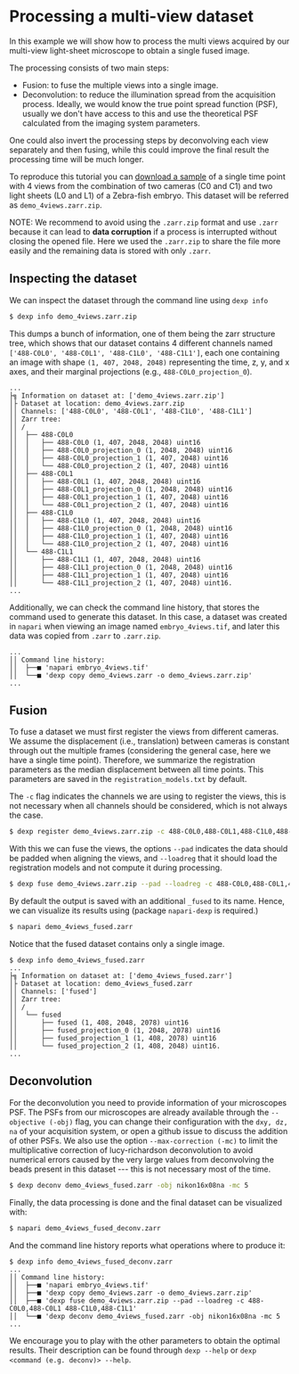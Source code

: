 
# Processing a multi-view dataset

In this example we will show how to process the multi views acquired by our multi-view light-sheet microscope to
obtain a single fused image.

The processing consists of two main steps:
- Fusion: to fuse the multiple views into a single image.
- Deconvolution: to reduce the illumination spread from the acquisition process. Ideally, we would know the true point spread function (PSF), usually we don't have access to this and use the theoretical PSF calculated from the imaging system parameters.

One could also invert the processing steps by deconvolving each view separately and then fusing, while this could improve the final result the processing time will be much longer.

To reproduce this tutorial you can [download a sample](https://drive.google.com/file/d/1W9ysPcup6iW7E1CzTL2c1oERwBn8pj0D/view?usp=sharing) of a single time point with 4 views from the combination of two cameras (C0 and C1) and two light sheets (L0 and L1) of a Zebra-fish embryo. This dataset will be referred as `demo_4views.zarr.zip`.

NOTE: We recommend to avoid using the `.zarr.zip` format and use `.zarr` because it can lead to **data corruption** if a process is interrupted without closing the opened file. Here we used the `.zarr.zip` to share the file more easily and the remaining data is stored with only `.zarr`.

## Inspecting the dataset

We can inspect the dataset through the command line using `dexp info`

```bash
$ dexp info demo_4views.zarr.zip
```

This dumps a bunch of information, one of them being the zarr structure tree, which shows that our dataset contains 4 different channels named `['488-C0L0', '488-C0L1', '488-C1L0', '488-C1L1']`, each one containing an image with shape `(1, 407, 2048, 2048)` representing the time, z, y, and x axes, and their marginal projections (e.g., `488-C0L0_projection_0`).

```
...
├╗ Information on dataset at: ['demo_4views.zarr.zip']
│├ Dataset at location: demo_4views.zarr.zip
││ Channels: ['488-C0L0', '488-C0L1', '488-C1L0', '488-C1L1']
││ Zarr tree:
││ /
││  ├── 488-C0L0
││  │   ├── 488-C0L0 (1, 407, 2048, 2048) uint16
││  │   ├── 488-C0L0_projection_0 (1, 2048, 2048) uint16
││  │   ├── 488-C0L0_projection_1 (1, 407, 2048) uint16
││  │   └── 488-C0L0_projection_2 (1, 407, 2048) uint16
││  ├── 488-C0L1
││  │   ├── 488-C0L1 (1, 407, 2048, 2048) uint16
││  │   ├── 488-C0L1_projection_0 (1, 2048, 2048) uint16
││  │   ├── 488-C0L1_projection_1 (1, 407, 2048) uint16
││  │   └── 488-C0L1_projection_2 (1, 407, 2048) uint16
││  ├── 488-C1L0
││  │   ├── 488-C1L0 (1, 407, 2048, 2048) uint16
││  │   ├── 488-C1L0_projection_0 (1, 2048, 2048) uint16
││  │   ├── 488-C1L0_projection_1 (1, 407, 2048) uint16
││  │   └── 488-C1L0_projection_2 (1, 407, 2048) uint16
││  └── 488-C1L1
││      ├── 488-C1L1 (1, 407, 2048, 2048) uint16
││      ├── 488-C1L1_projection_0 (1, 2048, 2048) uint16
││      ├── 488-C1L1_projection_1 (1, 407, 2048) uint16
││      └── 488-C1L1_projection_2 (1, 407, 2048) uint16.
...
```

Additionally, we can check the command line history, that stores the command used to generate this dataset. In this case, a dataset was created in `napari` when viewing an image named `embryo_4views.tif`, and later this data was copied from `.zarr` to `.zarr.zip`.

```
...
││ Command line history:
││  ├──■ 'napari embryo_4views.tif'
││  └──■ 'dexp copy demo_4views.zarr -o demo_4views.zarr.zip'
...
```

## Fusion

To fuse a dataset we must first register the views from different cameras. We assume the displacement (i.e., translation) between cameras is constant through out the multiple frames (considering the general case, here we have a single time point). Therefore, we summarize the registration parameters as the median displacement between all time points. This parameters are saved in the `registration_models.txt` by default.

The `-c` flag indicates the channels we are using to register the views, this is not necessary when all channels should be considered, which is not always the case.

```bash
$ dexp register demo_4views.zarr.zip -c 488-C0L0,488-C0L1,488-C1L0,488-C1L1
```

With this we can fuse the views, the options `--pad` indicates the data should be padded when aligning the views, and `--loadreg` that it should load the registration models and not compute it during processing.

```bash
$ dexp fuse demo_4views.zarr.zip --pad --loadreg -c 488-C0L0,488-C0L1,488-C1L0,488-C1L1
```

By default the output is saved with an additional `_fused` to its name. Hence, we can visualize its results using (package `napari-dexp` is required.)

```bash
$ napari demo_4views_fused.zarr
```

Notice that the fused dataset contains only a single image.

```
$ dexp info demo_4views_fused.zarr
...
├╗ Information on dataset at: ['demo_4views_fused.zarr']
│├ Dataset at location: demo_4views_fused.zarr
││ Channels: ['fused']
││ Zarr tree:
││ /
││  └── fused
││      ├── fused (1, 408, 2048, 2078) uint16
││      ├── fused_projection_0 (1, 2048, 2078) uint16
││      ├── fused_projection_1 (1, 408, 2078) uint16
││      └── fused_projection_2 (1, 408, 2048) uint16.
...
```

## Deconvolution

For the deconvolution you need to provide information of your microscopes PSF. The PSFs from our microscopes are already available through the `--objective (-obj)` flag, you can change their configuration with the `dxy, dz, na` of your acquisition system, or open a github issue to discuss the addition of other PSFs. We also use the option `--max-correction (-mc)` to limit the multiplicative correction of lucy-richardson deconvolution to avoid numerical errors caused by the very large values from deconvolving the beads present in this dataset --- this is not necessary most of the time.

```bash
$ dexp deconv demo_4views_fused.zarr -obj nikon16x08na -mc 5
```

Finally, the data processing is done and the final dataset can be visualized with:

```bash
$ napari demo_4views_fused_deconv.zarr
```

And the command line history reports what operations where to produce it:

```
$ dexp info demo_4views_fused_deconv.zarr
...
││ Command line history:
││  ├──■ 'napari embryo_4views.tif'
││  ├──■ 'dexp copy demo_4views.zarr -o demo_4views.zarr.zip'
││  ├──■ 'dexp fuse demo_4views.zarr.zip --pad --loadreg -c 488-C0L0,488-C0L1 488-C1L0,488-C1L1'
││  └──■ 'dexp deconv demo_4views_fused.zarr -obj nikon16x08na -mc 5
...
```

We encourage you to play with the other parameters to obtain the optimal results. Their description can be found through `dexp --help` or `dexp <command (e.g. deconv)> --help`.

